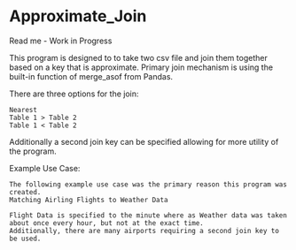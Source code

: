# Approximate_Join
Read me - Work in Progress

This program is designed to to take two csv file and join them together based on a key that is approximate.
Primary join mechanism is using the built-in function of merge_asof from Pandas.

There are three options for the join:

    Nearest
    Table 1 > Table 2
    Table 1 < Table 2
 
Additionally a second join key can be specified allowing for more utility of the program.

Example Use Case:

    The following example use case was the primary reason this program was created.
    Matching Airling Flights to Weather Data
    
    Flight Data is specified to the minute where as Weather data was taken about once every hour, but not at the exact time.
    Additionally, there are many airports requiring a second join key to be used.
